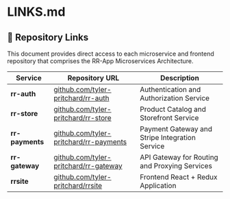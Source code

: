 # LINKS.md

## 🔗 Repository Links

This document provides direct access to each microservice and frontend repository that comprises the RR-App Microservices Architecture.

| Service       | Repository URL                                                | Description                                      |
|---------------|---------------------------------------------------------------|--------------------------------------------------|
| **rr-auth**   | [github.com/tyler-pritchard/rr-auth](https://github.com/tyler-pritchard/rr-auth)         | Authentication and Authorization Service         |
| **rr-store**  | [github.com/tyler-pritchard/rr-store](https://github.com/tyler-pritchard/rr-store)       | Product Catalog and Storefront Service           |
| **rr-payments**| [github.com/tyler-pritchard/rr-payments](https://github.com/tyler-pritchard/rr-payments) | Payment Gateway and Stripe Integration Service   |
| **rr-gateway**| [github.com/tyler-pritchard/rr-gateway](https://github.com/tyler-pritchard/rr-gateway)   | API Gateway for Routing and Proxying Services    |
| **rrsite**    | [github.com/tyler-pritchard/rrsite](https://github.com/tyler-pritchard/rrsite)           | Frontend React + Redux Application               |

